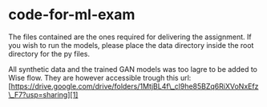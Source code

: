 # code-for-ml-exam
The files contained are the ones required for delivering the assignment. If you wish to run the models, please place the data directory inside the root directory for the py files. 

All synthetic data and the trained GAN models was too lagre to be added to Wise flow. They are however accessible trough this url: 
[https://drive.google.com/drive/folders/1MtjBL4f\_cl9he85BZq6RiXVoNxEfz\_F7?usp=sharing][1]

[1]:	https://drive.google.com/drive/folders/1MtjBL4f_cl9he85BZq6RiXVoNxEfz_F7?usp=sharing